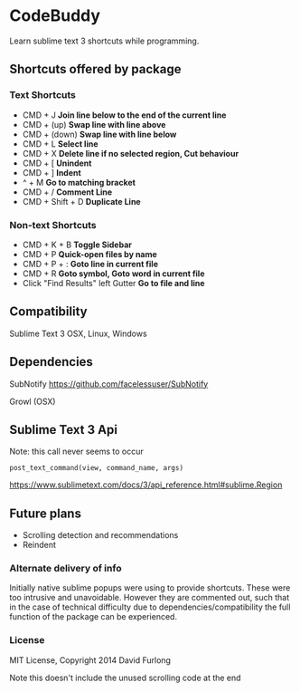 CodeBuddy
=========

Learn sublime text 3 shortcuts while programming.

## Shortcuts offered by package

### Text Shortcuts

- CMD + J **Join line below to the end of the current line**
- CMD + (up) **Swap line with line above**
- CMD + (down) **Swap line with line below**
- CMD + L **Select line**
- CMD + X **Delete line if no selected region, Cut behaviour**
- CMD + [ **Unindent**
- CMD + ] **Indent**
- ^ + M **Go to matching bracket**
- CMD + / **Comment Line**
- CMD + Shift + D **Duplicate Line**

### Non-text Shortcuts 

- CMD + K + B **Toggle Sidebar**
- CMD + P **Quick-open files by name**
- CMD + P + : **Goto line in current file**
- CMD + R **Goto symbol, Goto word in current file**
- Click "Find Results" left Gutter **Go to file and line**

## Compatibility

Sublime Text 3
OSX, Linux, Windows

## Dependencies

SubNotify
https://github.com/facelessuser/SubNotify

Growl (OSX)

## Sublime Text 3 Api 

Note: this call never seems to occur
```
post_text_command(view, command_name, args) 
```

https://www.sublimetext.com/docs/3/api_reference.html#sublime.Region


## Future plans

- Scrolling detection and recommendations
- Reindent

### Alternate delivery of info

Initially native sublime popups were using to provide shortcuts. These were too intrusive and unavoidable. However they are commented out, such that in the case of technical difficulty due to dependencies/compatibility the full function of the package can be experienced.

### License

MIT License, Copyright 2014 David Furlong

Note this doesn't include the unused scrolling code at the end

